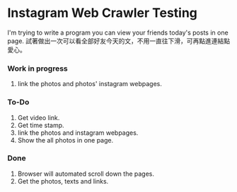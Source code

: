 # Instagram Web Crawler Testing


I'm trying to write a program you can view your friends today's posts in one page.
試著做出一次可以看全部好友今天的文，不用一直往下滑，可再點進連結點愛心。


### Work in progress
1. link the photos and photos' instagram webpages.


### To-Do

1. Get video link.
2. Get time stamp.
3. link the photos and instagram webpages.
4. Show the all photos in one page.

### Done

1. Browser will automated scroll down the pages.
2. Get the photos, texts and links.
